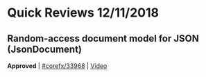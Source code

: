 # Quick Reviews 12/11/2018

## Random-access document model for JSON (JsonDocument)

**Approved** | [#corefx/33968](https://github.com/dotnet/corefx/issues/33968) | [Video](https://www.youtube.com/watch?v=6QOv4c1O6ME&t=-17h-46m-38s)

